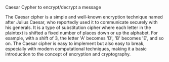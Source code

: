 Caesar Cypher to encrypt/decrypt a message

The Caesar cipher is a simple and well-known encryption technique named after Julius Caesar, 
who reportedly used it to communicate securely with his generals. It is a type of substitution cipher where each letter in the plaintext is shifted a fixed number of places down or up the alphabet. 
For example, with a shift of 3, the letter 'A' becomes 'D', 'B' becomes 'E', and so on. The Caesar cipher is easy to implement but also easy to break, especially with modern computational techniques, 
making it a basic introduction to the concept of encryption and cryptography.
